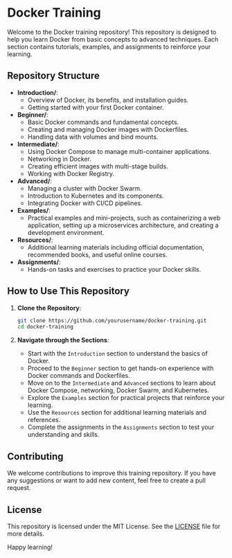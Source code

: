 # Docker Training

Welcome to the Docker training repository! This repository is designed to help you learn Docker from basic concepts to advanced techniques. Each section contains tutorials, examples, and assignments to reinforce your learning.

## Repository Structure
- **Introduction/**: 
  - Overview of Docker, its benefits, and installation guides.
  - Getting started with your first Docker container.
- **Beginner/**: 
  - Basic Docker commands and fundamental concepts.
  - Creating and managing Docker images with Dockerfiles.
  - Handling data with volumes and bind mounts.
- **Intermediate/**: 
  - Using Docker Compose to manage multi-container applications.
  - Networking in Docker.
  - Creating efficient images with multi-stage builds.
  - Working with Docker Registry.
- **Advanced/**: 
  - Managing a cluster with Docker Swarm.
  - Introduction to Kubernetes and its components.
  - Integrating Docker with CI/CD pipelines.
- **Examples/**: 
  - Practical examples and mini-projects, such as containerizing a web application, setting up a microservices architecture, and creating a development environment.
- **Resources/**: 
  - Additional learning materials including official documentation, recommended books, and useful online courses.
- **Assignments/**: 
  - Hands-on tasks and exercises to practice your Docker skills.

## How to Use This Repository
1. **Clone the Repository**:
    ```bash
    git clone https://github.com/yourusername/docker-training.git
    cd docker-training
    ```

2. **Navigate through the Sections**:
    - Start with the `Introduction` section to understand the basics of Docker.
    - Proceed to the `Beginner` section to get hands-on experience with Docker commands and Dockerfiles.
    - Move on to the `Intermediate` and `Advanced` sections to learn about Docker Compose, networking, Docker Swarm, and Kubernetes.
    - Explore the `Examples` section for practical projects that reinforce your learning.
    - Use the `Resources` section for additional learning materials and references.
    - Complete the assignments in the `Assignments` section to test your understanding and skills.

## Contributing
We welcome contributions to improve this training repository. If you have any suggestions or want to add new content, feel free to create a pull request.

## License
This repository is licensed under the MIT License. See the [LICENSE](LICENSE) file for more details.

Happy learning!
